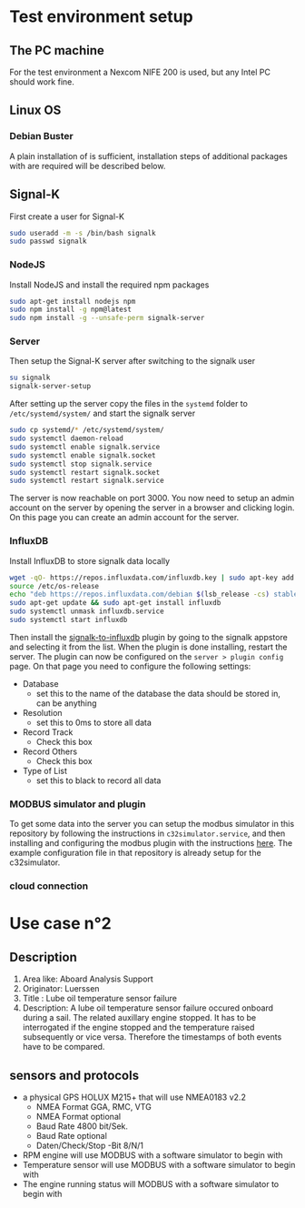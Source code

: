 # Test environment setup
## The PC machine
For the test environment a Nexcom NIFE 200 is used, but any Intel PC should work fine.
## Linux OS
### Debian Buster
A plain installation of is sufficient, installation steps of additional packages with are required will be described below.
## Signal-K
First create a user for Signal-K
```bash
sudo useradd -m -s /bin/bash signalk
sudo passwd signalk
```
### NodeJS
Install NodeJS and install the required npm packages
```bash
sudo apt-get install nodejs npm
sudo npm install -g npm@latest
sudo npm install -g --unsafe-perm signalk-server
```
### Server
Then setup the Signal-K server after switching to the signalk user
```bash
su signalk 
signalk-server-setup
```
After setting up the server copy the files in the `systemd` folder to `/etc/systemd/system/` and start the signalk server
```bash
sudo cp systemd/* /etc/systemd/system/
sudo systemctl daemon-reload
sudo systemctl enable signalk.service
sudo systemctl enable signalk.socket
sudo systemctl stop signalk.service
sudo systemctl restart signalk.socket
sudo systemctl restart signalk.service
```

The server is now reachable on port 3000. You now need to setup an admin account on the server by opening the server in a browser and clicking login. On this page you can create an admin account for the server.

### InfluxDB
Install InfluxDB to store signalk data locally
```bash
wget -qO- https://repos.influxdata.com/influxdb.key | sudo apt-key add -
source /etc/os-release
echo "deb https://repos.influxdata.com/debian $(lsb_release -cs) stable" | sudo tee /etc/apt/sources.list.d/influxdb.list
sudo apt-get update && sudo apt-get install influxdb
sudo systemctl unmask influxdb.service
sudo systemctl start influxdb
```

Then install the [signalk-to-influxdb](https://github.com/tkurki/signalk-to-influxdb) plugin by going to the signalk appstore and selecting it from the list. When the plugin is done installing, restart the server. The plugin can now be configured on the `server > plugin config` page. On that page you need to configure the following settings:

- Database
    + set this to the name of the database the data should be stored in, can be anything
- Resolution
    + set this to 0ms to store all data
- Record Track
    + Check this box
- Record Others
    + Check this box
- Type of List 
    + set this to black to record all data 

### MODBUS simulator and plugin
To get some data into the server you can setup the modbus simulator in this repository by following the instructions in `c32simulator.service`, and then installing and configuring the modbus plugin with the instructions [here](https://github.com/codekilo/signalk-modbus-plugin). The example configuration file in that repository is already setup for the c32simulator.

### cloud connection

# Use case n°2
## Description
1. Area like: Aboard Analysis Support
2. Originator: Luerssen
3. Title : Lube oil temperature sensor failure
4. Description: A lube oil temperature sensor failure occured onboard during a sail.
                The related auxillary engine stopped. It has to be interrogated if 
                the engine stopped and the temperature raised subsequently or vice versa.
                Therefore the timestamps of both events have to be compared.
## sensors and protocols
- a physical GPS HOLUX M215+ that will use NMEA0183 v2.2
  - NMEA Format GGA, RMC, VTG
  - NMEA Format optional    
  - Baud Rate   4800 bit/Sek.
  - Baud Rate   optional    
  - Daten/Check/Stop -Bit    8/N/1
- RPM engine will use MODBUS with a software simulator to begin with
- Temperature sensor will use MODBUS with a software simulator to begin with
- The engine running status will MODBUS with a software simulator to begin with


